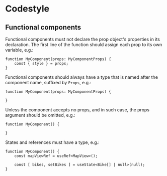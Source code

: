 # Codestyle

## Functional components

Functional components must not declare the prop object's properties in its declaration. The first line of the function should assign each prop to its own variable, e.g.:
```tsx
function MyComponent(props: MyComponentProps) {
    const { style } = props;
}
```

Functional components should always have a type that is named after the component name, suffixed by `Props`, e.g.:

```tsx
function MyComponent(props: MyComponentProps) {

}
```

Unless the component accepts no props, and in such case, the props argument should be omitted, e.g.:

```tsx
function MyComponent() {

}
```

States and references must have a type, e.g.:
```tsx
function MyComponent() {
    const mapViewRef = useRef<MapView>();
    
    const [ bikes, setBikes ] = useState<Bike[] | null>(null);
}
```

